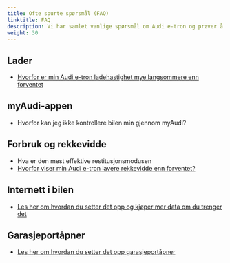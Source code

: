 ```yaml
---
title: Ofte spurte spørsmål (FAQ)
linktitle: FAQ
description: Vi har samlet vanlige spørsmål om Audi e-tron og prøver å svare på dem for deg.
weight: 30
---
```


## Lader

- [Hvorfor er min Audi e-tron ladehastighet mye langsommere enn forventet](whyhpcchargingslow)

## myAudi-appen

- Hvorfor kan jeg ikke kontrollere bilen min gjennom myAudi?

## Forbruk og rekkevidde

- Hva er den mest effektive restitusjonsmodusen
- [Hvorfor viser min Audi e-tron lavere rekkevidde enn forventet?](lowrange)

## Internett i bilen

- [Les her om hvordan du setter det opp og kjøper mer data om du trenger det](internet-in-the-car)

## Garasjeportåpner

- [Les her om hvordan du setter det opp garasjeportåpner](garagedoor-programming)